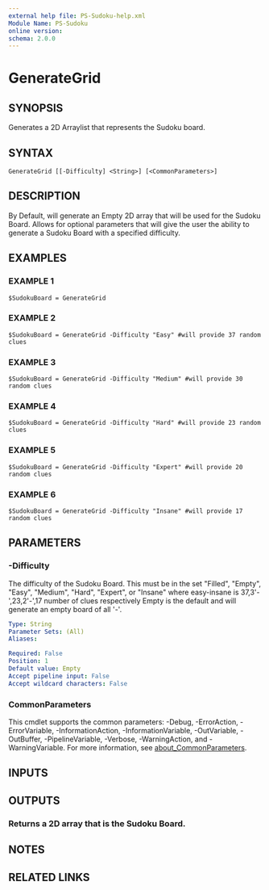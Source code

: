 ```yaml
---
external help file: PS-Sudoku-help.xml
Module Name: PS-Sudoku
online version:
schema: 2.0.0
---
```


# GenerateGrid

## SYNOPSIS
Generates a 2D Arraylist that represents the Sudoku board.

## SYNTAX

```
GenerateGrid [[-Difficulty] <String>] [<CommonParameters>]
```

## DESCRIPTION
By Default, will generate an Empty 2D array that will be used for the Sudoku Board.
Allows for optional parameters that will give the user the ability to generate a Sudoku Board with a specified difficulty.

## EXAMPLES

### EXAMPLE 1
```
$SudokuBoard = GenerateGrid
```

### EXAMPLE 2
```
$SudokuBoard = GenerateGrid -Difficulty "Easy" #will provide 37 random clues
```

### EXAMPLE 3
```
$SudokuBoard = GenerateGrid -Difficulty "Medium" #will provide 30 random clues
```

### EXAMPLE 4
```
$SudokuBoard = GenerateGrid -Difficulty "Hard" #will provide 23 random clues
```

### EXAMPLE 5
```
$SudokuBoard = GenerateGrid -Difficulty "Expert" #will provide 20 random clues
```

### EXAMPLE 6
```
$SudokuBoard = GenerateGrid -Difficulty "Insane" #will provide 17 random clues
```

## PARAMETERS

### -Difficulty
The difficulty of the Sudoku Board.
This must be in the set "Filled", "Empty", "Easy", "Medium", "Hard", "Expert", or "Insane" where easy-insane is 37,3'-',23,2'-',17 number of clues respectively
Empty is the default and will generate an empty board of all '-'.

```yaml
Type: String
Parameter Sets: (All)
Aliases:

Required: False
Position: 1
Default value: Empty
Accept pipeline input: False
Accept wildcard characters: False
```

### CommonParameters
This cmdlet supports the common parameters: -Debug, -ErrorAction, -ErrorVariable, -InformationAction, -InformationVariable, -OutVariable, -OutBuffer, -PipelineVariable, -Verbose, -WarningAction, and -WarningVariable. For more information, see [about_CommonParameters](http://go.microsoft.com/fwlink/?LinkID=113216).

## INPUTS

## OUTPUTS

### Returns a 2D array that is the Sudoku Board.
## NOTES

## RELATED LINKS
